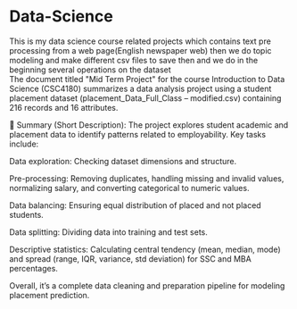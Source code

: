 # Data-Science
This is my data science course related projects which contains text pre processing from a web page(English newspaper web) then we do topic modeling and make different csv files to save then and we do in the beginning several operations on the dataset  
The document titled "Mid Term Project" for the course Introduction to Data Science (CSC4180) summarizes a data analysis project using a student placement dataset (placement_Data_Full_Class – modified.csv) containing 216 records and 16 attributes.

🔹 Summary (Short Description):
The project explores student academic and placement data to identify patterns related to employability. Key tasks include:

Data exploration: Checking dataset dimensions and structure.

Pre-processing: Removing duplicates, handling missing and invalid values, normalizing salary, and converting categorical to numeric values.

Data balancing: Ensuring equal distribution of placed and not placed students.

Data splitting: Dividing data into training and test sets.

Descriptive statistics: Calculating central tendency (mean, median, mode) and spread (range, IQR, variance, std deviation) for SSC and MBA percentages.

Overall, it’s a complete data cleaning and preparation pipeline for modeling placement prediction.
